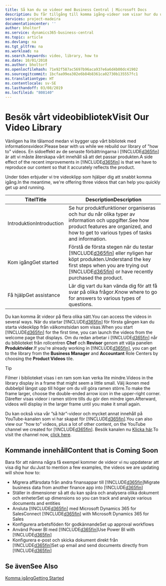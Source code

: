 ```yaml
---
title: Så kan du se videor med Business Central | Microsoft Docs
description: Du får tillgång till komma igång-videor som visar hur du utför vanliga uppgifter.
services: project-madeira
documentationcenter: ''
author: bholtorf
ms.service: dynamics365-business-central
ms.topic: article
ms.devlang: na
ms.tgt_pltfrm: na
ms.workload: na
ms.search.keywords: video, library, how to
ms.date: 10/01/2018
ms.author: bholtorf
ms.openlocfilehash: 71e92f587ac5697b96aca937e6a6d4b00dc41902
ms.sourcegitcommit: 1bcfaa99ea302e6b84b8361ca02730b135557fc1
ms.translationtype: HT
ms.contentlocale: sv-SE
ms.lasthandoff: 03/08/2019
ms.locfileid: "808140"
---
```

# <a name="visit-our-video-library"></a><span data-ttu-id="ca5d8-103">Besök vårt videobibliotek</span><span class="sxs-lookup"><span data-stu-id="ca5d8-103">Visit Our Video Library</span></span>
<span data-ttu-id="ca5d8-104">Vänligen ha lite tålamod medan vi bygger upp vårt bibliotek med informationsvideor.</span><span class="sxs-lookup"><span data-stu-id="ca5d8-104">Please bear with us while we rebuild our library of "how to" videos.</span></span> <span data-ttu-id="ca5d8-105">En sidoeffekt av de senaste förbättringarna i [!INCLUDE[d365fin](includes/d365fin_md.md)] är att vi måste återskapa vårt innehåll så att det passar produkten.</span><span class="sxs-lookup"><span data-stu-id="ca5d8-105">A side effect of the recent improvements in [!INCLUDE[d365fin](includes/d365fin_md.md)] is that we have to reproduce our content so that it accurately reflects the product.</span></span> 

<span data-ttu-id="ca5d8-106">Under tiden erbjuder vi tre videoklipp som hjälper dig att snabbt komma igång.</span><span class="sxs-lookup"><span data-stu-id="ca5d8-106">In the meantime, we're offering three videos that can help you quickly get up and running.</span></span>

|<span data-ttu-id="ca5d8-107">Titel</span><span class="sxs-lookup"><span data-stu-id="ca5d8-107">Title</span></span>|<span data-ttu-id="ca5d8-108">Description</span><span class="sxs-lookup"><span data-stu-id="ca5d8-108">Description</span></span>|
|----|----|
|<span data-ttu-id="ca5d8-109">Introduktion</span><span class="sxs-lookup"><span data-stu-id="ca5d8-109">Introduction</span></span>|<span data-ttu-id="ca5d8-110">Se hur produktfunktioner organiseras och hur du når olika typer av information och uppgifter.</span><span class="sxs-lookup"><span data-stu-id="ca5d8-110">See how product features are organized, and how to get to various types of tasks and information.</span></span>|
|<span data-ttu-id="ca5d8-111">Kom igång</span><span class="sxs-lookup"><span data-stu-id="ca5d8-111">Get started</span></span>|<span data-ttu-id="ca5d8-112">Förstå de första stegen när du testar [!INCLUDE[d365fin](includes/d365fin_md.md)] eller nyligen har köpt produkten.</span><span class="sxs-lookup"><span data-stu-id="ca5d8-112">Understand the key first steps when you are trying out [!INCLUDE[d365fin](includes/d365fin_md.md)] or have recently purchased the product.</span></span> |
|<span data-ttu-id="ca5d8-113">Få hjälp</span><span class="sxs-lookup"><span data-stu-id="ca5d8-113">Get assistance</span></span>|<span data-ttu-id="ca5d8-114">Lär dig vart du kan vända dig för att få svar på olika frågor.</span><span class="sxs-lookup"><span data-stu-id="ca5d8-114">Know where to go for answers to various types of questions.</span></span>|

<span data-ttu-id="ca5d8-115">Du kan komma åt videor på flera olika sätt.</span><span class="sxs-lookup"><span data-stu-id="ca5d8-115">You can access the videos in several ways.</span></span> <span data-ttu-id="ca5d8-116">När du startar [!INCLUDE[d365fin](includes/d365fin_md.md)] för första gången kan du starta videoklipp från välkomstsidan som visas.</span><span class="sxs-lookup"><span data-stu-id="ca5d8-116">When you start [!INCLUDE[d365fin](includes/d365fin_md.md)] for the first time, you can launch the videos from the welcome page that displays.</span></span> <span data-ttu-id="ca5d8-117">Om du redan arbetar i [!INCLUDE[d365fin](includes/d365fin_md.md)] når du biblioteket från rollcentren **Chef** och **Revisor** genom att välja panelen **Produktvider**.</span><span class="sxs-lookup"><span data-stu-id="ca5d8-117">If you're already working in [!INCLUDE[d365fin](includes/d365fin_md.md)], you can get to the library from the **Business Manager** and **Accountant** Role Centers by choosing the **Product Videos** tile.</span></span> 

> [!Tip]  
> <span data-ttu-id="ca5d8-118">Filmer i biblioteket visas i en ram som kan verka lite mindre.</span><span class="sxs-lookup"><span data-stu-id="ca5d8-118">Videos in the library display in a frame that might seem a little small.</span></span> <span data-ttu-id="ca5d8-119">Välj ikonen med dubbelpil längst upp till höger om du vill göra ramen större.</span><span class="sxs-lookup"><span data-stu-id="ca5d8-119">To make the frame larger, choose the double-ended arrow icon in the upper-right corner.</span></span> <span data-ttu-id="ca5d8-120">Därefter visas videor i ramen större tills du gör den mindre igen.</span><span class="sxs-lookup"><span data-stu-id="ca5d8-120">Afterward, videos will display in the larger frame until you make it small again.</span></span>

<span data-ttu-id="ca5d8-121">Du kan också visa vår ”så här”-videor och mycket annat innehåll på YouTube-kanalen som vi har skapat för [!INCLUDE[d365fin](includes/d365fin_md.md)].</span><span class="sxs-lookup"><span data-stu-id="ca5d8-121">You can also view our "how to" videos, plus a lot of other content, on the YouTube channel we created for [!INCLUDE[d365fin](includes/d365fin_md.md)].</span></span> <span data-ttu-id="ca5d8-122">Besök kanalen nu [Klicka här](https://go.microsoft.com/fwlink/?linkid=851533).</span><span class="sxs-lookup"><span data-stu-id="ca5d8-122">To visit the channel now, [click here](https://go.microsoft.com/fwlink/?linkid=851533).</span></span>

## <a name="content-that-is-coming-soon"></a><span data-ttu-id="ca5d8-123">Kommande innehåll</span><span class="sxs-lookup"><span data-stu-id="ca5d8-123">Content that is Coming Soon</span></span>
<span data-ttu-id="ca5d8-124">Bara för att nämna några få exempel kommer de videor vi nu uppdaterar att visa dig hur du:</span><span class="sxs-lookup"><span data-stu-id="ca5d8-124">Just to mention a few examples, the videos we are updating will show how to:</span></span>  

* <span data-ttu-id="ca5d8-125">Migrera affärsdata från andra finansappar till [!INCLUDE[d365fin](includes/d365fin_md.md)]</span><span class="sxs-lookup"><span data-stu-id="ca5d8-125">Migrate business data from another finance app into [!INCLUDE[d365fin](includes/d365fin_md.md)]</span></span>  
* <span data-ttu-id="ca5d8-126">Ställer in dimensioner så att du kan spåra och analysera olika dokument och enheter</span><span class="sxs-lookup"><span data-stu-id="ca5d8-126">Set up dimensions so you can track and analyze various documents and entities</span></span>
* <span data-ttu-id="ca5d8-127">Ansluta [!INCLUDE[d365fin](includes/d365fin_md.md)] med Microsoft Dynamics 365 for Sales</span><span class="sxs-lookup"><span data-stu-id="ca5d8-127">Connect [!INCLUDE[d365fin](includes/d365fin_md.md)] with Microsoft Dynamics 365 for Sales</span></span>
* <span data-ttu-id="ca5d8-128">Konfigurera arbetsflöden för godkännande</span><span class="sxs-lookup"><span data-stu-id="ca5d8-128">Set up approval workflows</span></span>  
* <span data-ttu-id="ca5d8-129">Använd Power BI med [!INCLUDE[d365fin](includes/d365fin_md.md)]</span><span class="sxs-lookup"><span data-stu-id="ca5d8-129">Use Power BI with [!INCLUDE[d365fin](includes/d365fin_md.md)]</span></span>  
* <span data-ttu-id="ca5d8-130">Konfigurera e-post och skicka dokument direkt från [!INCLUDE[d365fin](includes/d365fin_md.md)]</span><span class="sxs-lookup"><span data-stu-id="ca5d8-130">Set up email and send documents directly from [!INCLUDE[d365fin](includes/d365fin_md.md)]</span></span>  

## <a name="see-also"></a><span data-ttu-id="ca5d8-131">Se även</span><span class="sxs-lookup"><span data-stu-id="ca5d8-131">See Also</span></span>
[<span data-ttu-id="ca5d8-132">Komma igång</span><span class="sxs-lookup"><span data-stu-id="ca5d8-132">Getting Started</span></span>](product-get-started.md)
